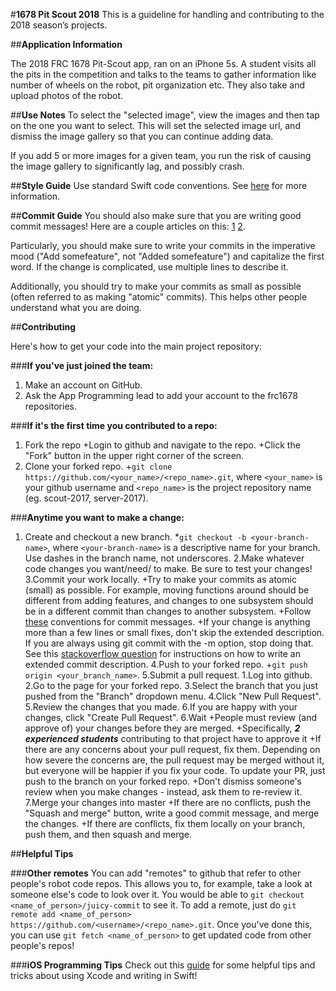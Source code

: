 #**1678 Pit Scout 2018**
This is a guideline for handling and contributing to the 2018 season’s projects.

##**Application Information**

The 2018 FRC 1678 Pit-Scout app, ran on an iPhone 5s. A student visits all the pits in the competition and talks to the teams to gather information like number of wheels on the robot, pit organization etc. They also take and upload photos of the robot.

##**Use Notes**
 To select the "selected image", view the images and then tap on the one you want to select. This will set the selected image url, and dismiss the image gallery so that you can continue adding data.

If you add 5 or more images for a given team, you run the risk of causing the image gallery to significantly lag, and possibly crash.

##**Style Guide**
Use standard Swift code conventions. See [here](https://github.com/raywenderlich/swift-style-guide#correctness) for more information.
	
##**Commit Guide**
You should also make sure that you are writing good commit messages! Here are a couple articles on this: [1](http://tbaggery.com/2008/04/19/a-note-about-git-commit-messages.html) [2](http://chris.beams.io/posts/git-commit/).

Particularly, you should make sure to write your commits in the imperative mood ("Add somefeature", not "Added somefeature") and capitalize the first word. If the change is complicated, use multiple lines to describe it.

Additionally, you should try to make your commits as small as possible (often referred to as making "atomic" commits). This helps other people understand what you are doing.

##**Contributing**

Here's how to get your code into the main project repository:

###**If you've just joined the team:**
1. Make an account on GitHub.
2. Ask the App Programming lead to add your account to the frc1678 repositories.

###**If it's the first time you contributed to a repo:**
1. Fork the repo
  +Login to github and navigate to the repo.
  +Click the "Fork" button in the upper right corner of the screen.
2. Clone your forked repo.
  +`git clone https://github.com/<your_name>/<repo_name>.git`, where `<your_name>` is your github username and `<repo_name>` is the project repository name (eg. scout-2017, server-2017).

###**Anytime you want to make a change:**
1. Create and checkout a new branch.
  *`git checkout -b <your-branch-name>`, where `<your-branch-name>` is a descriptive name for your branch. Use dashes in the branch name, not underscores.
2.Make whatever code changes you want/need/ to make. Be sure to test your changes!
3.Commit your work locally.
  +Try to make your commits as atomic (small) as possible. For example, moving functions around should be different from adding features, and changes to one subsystem should be in a different commit than changes to another subsystem.
  +Follow [these](http://tbaggery.com/2008/04/19/a-note-about-git-commit-messages.html) conventions for commit messages.
  +If your change is anything more than a few lines or small fixes, don't skip the extended description. If you are always using git commit with the -m option, stop doing that.
See this [stackoverflow question](https://stackoverflow.com/questions/9562304/github-commit-with-extended-message) for instructions on how to write an extended commit description.
4.Push to your forked repo.
  +`git push origin <your_branch_name>`.
5.Submit a pull request.
  1.Log into github.
  2.Go to the page for your forked repo.
  3.Select the branch that you just pushed from the "Branch" dropdown menu.
  4.Click "New Pull Request".
  5.Review the changes that you made.
  6.If you are happy with your changes, click "Create Pull Request".
 6.Wait
  +People must review (and approve of) your changes before they are merged.
    +Specifically, ***2 experienced students*** contributing to that project have to approve it
  +If there are any concerns about your pull request, fix them. Depending on how severe the concerns are, the pull request may be merged without it, but everyone will be happier if you fix your code. To update your PR, just push to the branch on your forked repo.
  +Don't dismiss someone's review when you make changes - instead, ask them to re-review it.
7.Merge your changes into master
  +If there are no conflicts, push the "Squash and merge" button, write a good commit message, and merge the changes.
  +If there are conflicts, fix them locally on your branch, push them, and then squash and merge.

##**Helpful Tips**

###**Other remotes**
You can add "remotes" to github that refer to other people's robot code repos. This allows you to, for example, take a look at someone else's code to look over it. You would be able to `git checkout <name_of_person>/juicy-commit` to see it. To add a remote, just do `git remote add <name_of_person> https://github.com/<username>/<repo_name>.git`. Once you've done this, you can use `git fetch <name_of_person>` to get updated code from other people's repos!

###**iOS Programming Tips**
Check out this [guide](https://docs.google.com/document/d/19I2pF2Krz-MLcP4INNbAA4HgbnG3rdTHmwM8_2428go/edit?usp=sharing) for some helpful tips and tricks about using Xcode and writing in Swift!
